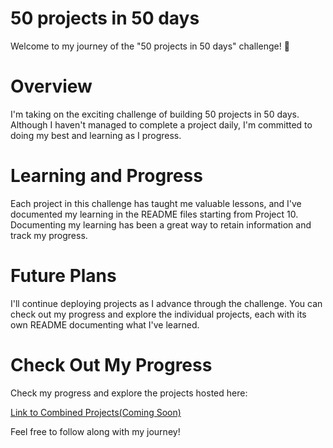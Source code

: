 # 50 projects in 50 days

Welcome to my journey of the "50 projects in 50 days" challenge! 🚀

# Overview

I'm taking on the exciting challenge of building 50 projects in 50 days. Although I haven't managed to complete a project daily, I'm committed to doing my best and learning as I progress.

# Learning and Progress

Each project in this challenge has taught me valuable lessons, and I've documented my learning in the README files starting from Project 10. Documenting my learning has been a great way to retain information and track my progress.

# Future Plans

I'll continue deploying projects as I advance through the challenge. You can check out my progress and explore the individual projects, each with its own README documenting what I've learned.

# Check Out My Progress

Check my progress and explore the projects hosted here:

[Link to Combined Projects(Coming Soon)]()

Feel free to follow along with my journey!
